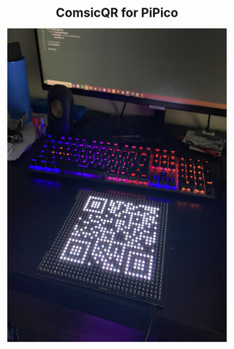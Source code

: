 <p align="center">
  <h1 align="center">ComsicQR for PiPico</h1>
  <img align="center" src="https://github.com/ssambender/cosmicQR/blob/main/qrDemo.jpg?raw=true" alt="demo screenshot" height="720">
</p>
